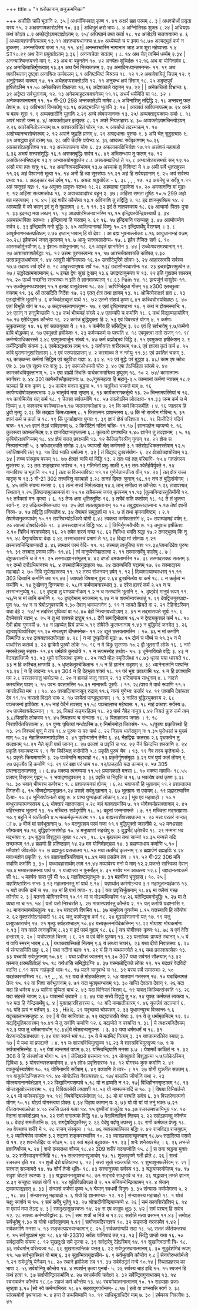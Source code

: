 +++
title = "१ श्लोकानाम् अनुक्रमणिका"

+++
अकीति चापि भूतानि २. ३५ | अधर्माभिभवात् कृष्ण १. ४१ अक्षरं ब्रह्म परमम् ८. ३ | अधश्चोर्ध्वं प्रसृता यस्य १५. २ अक्षराणामकारोऽस्मि १०. ३३ | अधिभूतं क्षरो भावः ८. ४ अग्निोतिरहः शुक्लः ८.२४ | अधियज्ञः कथं कोऽत्र ८.२ अच्छेद्योऽयमदाह्योऽयम् २. २५/ अधिष्ठानं तथा कर्ता १८. १४ अजोऽपि सन्नव्ययात्मा ४. ६ | अध्यात्मज्ञाननित्यत्वम् १३.११ अज्ञश्चाश्रधानश्च ४.४० अध्येष्यते च य इमम १८.७० अत्यद्भुतं कर्म न दुष्करम् . 
अनन्तविजयं राजा १.१६ 
११. ४९| अनन्तश्चास्मि नागानाम जाट अत्र शूरा महेष्वासाः १.४ 
ST१०.२९ अथ केन प्रयुक्तोऽयम् ३.३६ | अनन्यचेताः सततम् । ८. १४ अथ चेत् त्वमिमं धर्म्यम् २.३४ | अनन्याश्चिन्तयन्तो माम् ९. २३ अथ वा बहुनतेन १०. ४२ 
अनपेक्षः शुचिर्दक्षः १२.१६ अथ वा योगिनामेव ६. ४४ 
अनादित्वान्निर्गुणत्वात् १३.३१ अथ वैनं नित्यजातम् २. २७ 
अनादिमध्यान्तमनन्त- ११. १९ अथ व्यवस्थितान् दृष्ट्वा 
अनाश्रितः कर्मफलम् ६.१ 
अनिष्टमिष्टं मिश्रञ्च १८. १२ 
१.२ अथावेशयितुं चित्तम् १२. ९ 
अनुद्वेगकरं वाक्यम् १७. १५ अथैतदप्यशक्तोऽसि १२. ११ 
अनुबन्धं क्षयं हिंसाम् १८. २५ अदृष्टपूर्वं हृषितोऽस्मि ११.५० 
अनेकचित्ता विभ्रान्ताः १६.१६ अदेशकाले यद्दानम् १७. २२ | 
| अनेकचित्तो विभ्रान्तः ६. ३९ अद्वेष्टा सर्वभूतानाम्, १२. १३ अनेकबाहूदरवक्त्रनेत्रम् ११.१६ अधर्मं धर्ममिति या १८. ३२ । अनेकवक्त्रनयनम् ११. १० 
गी-20 
298 
अन्तकालेऽपि मामेव ८.५ अविनाशितु तद्विद्धि २. १८ अन्तवत्तु फलं तेषाम् ७. २३ अविभक्तं विभक्तेषु १३.१६ अन्नाद्भवन्ति भूतानि ३. १४ | अव्यक्तं व्यक्तिमापन्नम् ७. २४ अन्ये च बहवः शूराः १. ९ अव्यक्तादीनि भूतानि २.२९ अन्ये त्वेवमजानन्तः १३. २५/ अव्यक्ताद्वयक्तयः सर्वाः ८. १८ अपरं भवतो जन्म ४. ४/ अव्यक्तोऽक्षर इत्युक्तः ८. २१ अपरे नियताहाराः ४. ३० अव्यक्तोऽयमचिन्त्योऽयम् २.२६ अपरेयमितोऽनन्याम् ७.५ अशास्त्रविहितं घोरम् १७. ५ अपर्याप्तं तदस्माकम् १. १० अशोच्यानन्वशोचंस्त्वम् २. १२ अपाने जुह्वति प्राणम् ४. २९ अश्रद्दधानाः पुरुषाः ९. ३ अपि चेत् सुदुराचारः ९. ३१ अश्रद्धया हुतं दत्तम् १७. २८ अपि चेदसि पापेभ्यः ४. ३६ अश्वत्थः सर्ववृक्षाणाम् १०.२६ अप्रकाशोऽप्रवृत्तिश्च १४. १३ असंयतात्मना योगः ६. ३७ अफलाकाक्षिभिर्यज्ञः १७.११ असंशयं महाबाहो ६.३६ अभयं सत्त्वसंशुद्धिः १६.१ असक्तबुद्धिः सर्वत्र १८. ४९ अभिसन्धाय तु फलम् १७. १२ असक्तिरनभिष्वङ्गः १३.९ अभ्यासयोगयुक्तेन ८.८ असत्यमप्रतिष्ठं ते १६.८ अभ्यासेऽप्यसमर्थः सन् १२.१० असौ मया हतः शत्रुः १६. १४ अमानित्वमदम्भित्वम् १३.७ अस्माकं तु विशिष्टा ये १.७ अमी सर्वे धृतराष्ट्रस्य ११.२६ अहं वैश्वानरो भूत्वा १५. १४ अमी हि त्वा सुरसंघाः ११.२१ अहं हि सर्वयज्ञानाम् ९. २५ अयं सर्वस्य प्रभवः १०. ८ अहङ्कारं बलं दर्पम् १६. १८ अयतः श्रद्धयोपेतः - ६. ३८ , , , १७. ५३ अयनेषु च सर्वेषु १.११ अहं क्रतुरहं यज्ञः ९. १७ अयुक्तः प्राकृतः स्तब्धः १८.२८ अहमात्मा गुडाकेश १०. २० अवजानन्ति मां मूढाः ९. १२ अहिंसा सत्यमक्रोधः १६. २ अवाच्यवादांश्च बहून् २. ३७। अहिंसा समता तुष्टिः १०.५ 
299 
अहो बत महत्पापम् । १. ४५ | इदं शरीरं कौन्तेया १३.१ अविनाशि तु तद्विद्धि २. १८ इदं ज्ञानमुपश्रित्य १४. २ आख्याहि मे को भवान् इदं तु ते गुह्यतमम् ॥ ९. १ 
११. ३२ इदं ते नातपस्काय १८. ६७ आचार्याः पितरः पुत्राः १. ३३ इदमद्य मया लब्धम् १६. १३ आढ्योऽभिजनवानस्मि १६.१५ इन्द्रियस्येन्द्रियस्यार्थे ३. ३४ आत्मसंभाविताः स्तब्धाः । इन्द्रियाणां हि चरताम् २. ६९ 
१६. १७ इन्द्रियाणि पराण्याहुः ३. ४७ आत्मौपम्येन सर्वत्र ६. ३३ इन्द्रियाणि मनो बुद्धिः ३. ४५ आदित्यानामहं विष्णुः १०.२१ इन्द्रियार्थेषु वैराग्यम् । ३. ८ आपूर्यमाणमचलप्रतिष्ठम् २.७० इष्टान् भावान् हि वो देवाः । आ ब्रह्म भुवनाल्लोकाः ८.१६ आयुधानामहं वज्रम् २०.२८/ इहैकस्थं जगत् कृत्स्नम् ११. ७ आयुः सत्त्वबलारोग्य- १७. ८ इहैव तैजितः सर्गः ६. १० आरुरुक्षोर्मुनर्योगम् ६.३ ईशानः सर्वभूनानाम् १८. ६१ आवृतं ज्ञानमेतेन ३. ४४ | उच्चैःश्रवसमश्वानाम् १९. २७ आशापाशशतैर्बद्धाः १६. १२ उत्तमः पुरुषस्त्वन्यः १५, १७ आश्चर्यवत्पश्यति कश्वित् २.३० उत्सन्नकुलधर्माणाम् १. ४४ आसुरी योनिमापन्नाः १६.२० उत्सीदेयुरिमे लोकाः ३. २४ आहारस्त्वपि सर्वस्य १७.७ उदाराः सर्व एवैते ७. १८ आहुस्त्वामृषयः सर्वे १०. १३/ उदासीनवदासोनः १४. २३ इच्छाद्वेषसमुत्थेन ७. २७ / उद्धरेदात्मनात्मानम् ६. ५ इच्छा द्वेषः सुखं दुःखम् १३.६ उपद्रष्टानुमन्ता च १३. २२ इति गुह्यतमं शास्त्रम् १५. २० ऊर्ध्वं गच्छन्ति सत्त्वस्थाः न इति ते ज्ञानमाख्यातम् १८.६३ 
Pain १४. १८ इत्यर्जुनं वासुदेवः ११. ५५ ऊर्ध्वमूलमधःशाखम् १५.१ इत्यहं वासुदेवस्य १८. ७४ | ऋषिभिर्बहुधा गीतम् १३.४300 
एतच्छुत्वा वचनम् ११. ३६ ओं तत्सदिति निर्देशः १७. २३ एतत् क्षेत्र तथा ज्ञानम् १३. १८ ओमित्येकाक्षरं ब्रह्म ८. १३ एतद्योनीनि भूतानि ७. ६ कच्चिदेतच्छ्रतं पार्थ १८. ७२ एतन्मे संशयं कृष्ण ६.४१ कच्चिन्नोभयविभ्रष्टः ६. ४० एतां विभूति योगं च १०. ७ कट्वम्ललवणात्युष्ण- १७. ९ एतां दृष्टिमवष्टभ्य १६. ९ कथं न ज्ञेयमस्माभिः १. ३९ एतान् न हन्तुमिच्छामि १.३४ कथं भीष्ममहं संख्ये २.४ एतान्यपि च कर्माणि १८. ६ कथं विद्याम्महायोगिन् १०.१७ एतैवियुक्तः कौन्तेय १६. २२ कर्मजं बुद्धियुक्ता हि २. ५३ एवं विवस्वते योगम् ४. १ कर्मणः सुकृतस्याहुः १४. १६ एवं सततयुक्ता ये । १२. १ कर्मणैव हि संसिद्धिम् ३. २० एवं हि सर्वभावेषु ९.७/कर्मणो ह्यपि बोद्धव्यम् ४. १७ एवमुक्तो हृषीकेशः १. २३ कर्मण्यकर्म यः पश्यति ४. १८ एवमुक्त्वा ततो राजन् ११. ९/कर्मण्येवाधिकारस्ते २.४८ एवमुक्त्वार्जुनः संख्ये १. ४७ कर्म ब्रह्मोद्भवं विद्धि ३. १५ एवमुक्त्वा हृषीकेशम् २. ९ कर्मेन्द्रियाणि संयम्य ३.६ एवमेतद्यथात्थ त्वम् ११. ३ कर्शयन्तः शरीरस्थम् १७.६ एवं ज्ञात्वा कृतं कर्म ४. १५ कवि पुराणमनुशासितारम् ८.९ एवं परम्पराप्राप्तम् ४. २ कस्माच्च ते न नमेयुः ११.३८ एवं प्रवर्तितं चक्रम् ३. १६ काङक्षन्तः कर्मणां सिद्धिम एवं बहुविधा यज्ञाः ४. ३२ 
४. १२ एवं बुद्धेः परं बुद्ध्वा ३. ४८/ काम एष क्रोध एषः ३. ३७ एष सूक्ष्मः परः शत्रुः ३. ३९ कामक्रोधमयो घोरः ३. ४० एषा तेऽभिहिता सांख्ये २. ४० कामक्रोधवियुक्तानाम् ५. २५ एषा ब्राह्मी स्थितिः पार्थकाममाश्रित्य दुष्पूरम् १६. १० 
२. ७४/ कामात्मानः स्वर्गपराः २. ४४ 
301 
कामैस्तैस्तैहृतज्ञानाः ७. २०/गुरूनहत्वा हि महानु-२.५ काम्यानां कर्मणां न्यासम् १८.२ चञ्चलं हि मनः कृष्ण ६. ३५ कायेन मनसा बुद्धया ५. ११ चतुविधा भजन्ते माम् ७. १६ कार्पण्यदोषोपहतस्वभावः २.७ चातुर्वयं मया सृष्टम् ४, १३ कार्यकारणकर्तृत्वे १३. २० चिन्तामपरिमेयां च १६. ११ कार्यमित्येव यत् कर्म १८. ९ चेतसा सर्वकर्माणि १८. ५७ कालोऽस्मि लोकक्षय- ११.३३ जन्म कर्म च मे दिव्यम् ४.९ काश्यश्च परमेष्वासः०१.१७ जरामरणमोक्षाय ७. २९ कि कर्म किमकर्मेति । ४. १६ जातस्य हि ध्रुवो मृत्युः २.२८ किं तद्ब्रह्म किमध्यात्मम् ८. १ जितात्मनः प्रशान्तस्य ६. ७ किं नो राज्येन गोविन्द १. ३१ ज्ञानं कर्म च कर्ता च १८. १९ किं पुनर्ब्राह्मणाः पुण्याः ९. ३९ ज्ञानं ज्ञेयं परिज्ञाता १८. १८ किरीटिनं गदिनं चक्र- ११.५१ ज्ञानं तेऽहं सविज्ञानम् ७. २ किरीटिनं गदिनं चक्रि- ११.१७ | ज्ञानयज्ञेन चाप्यन्ये ९. १६ कुतस्त्वा कश्मलमिदम् २.२ ज्ञानविज्ञानतृप्तात्मा ६.८ कुलक्षये प्रणश्यन्ति १.४० ज्ञानेन तु तदज्ञानम् । ५. १६ कृषिगोरक्षवणिज्यम् १८. ४४ ज्ञेयं यत्तत् प्रवक्ष्यामि १३. १२ कैलिङ्गैस्त्रीन् गुणान् १४. २१ ज्ञेयः स नित्यसंन्यासी ५. ३ क्रोधाद्भवति संमोहः २.६५ ज्यायसी चेत् कर्मणस्ते ३.१ क्लेशोऽधिकतरस्तेषाम् १२.५ ज्योतिषामपि तत् १३. १७ क्षिप्रं भवति धर्मात्मा ९. ३२ | तं विद्याद् दुःखसंयोग- ६. २४ क्षेत्रक्षेत्रज्ञयोरेवम् १३. ३४ | तच्च संस्मृत्य परमम् १८. ७७ क्षेत्रज्ञं चापि मां विद्धि १३. २ ततः पदं तत् परिमागि- १५.४ गतसंगस्य मुक्तस्य ४. २३ ततः शङ्खाश्च भर्यश्च १. १३ गतिर्भर्ता प्रभुः साक्षी ९.१९ ततः श्वेतैर्हयैर्युक्ते १. १४ गामाविश्य च भूतानि १५.१३ | ततः स विस्मयाविष्टः ११.१४ गुणेनेतानतीत्य वीन् १४. २० | तत् क्षेत्रं यच्च यादृक् च १३.३ 
गी-21 
302 
तत्त्ववित्तु महाबाहो ३.२८ तानहं द्विषतः क्रूरान् १६..१९ तत्र तं बुद्धिसंयोगम् । ६. ४५ तानि संयम्य मनसा २. ६३ तत्न सत्त्वं निर्मलत्वात् १४.६ तान् समीक्ष्य स कौन्तेयः १.२६ तत्रापश्यत् स्थितान् १.२५ |तिष्ठन्तमुत्क्रामन्तं वा १५.१० तत्रैकस्थं जगत् कृत्स्नम् ११.१३ |तुल्यनिन्दास्तुतिमौंनी १२. १९ तत्रैकाग्रं मनः कृत्वा । ६. १३ तेजः क्षमा धृतिस्तुष्टिः १६. ३ तत्रैवं सति कर्तारम् १८. १६ ते तं भुक्त्वा स्वर्ग-९. २२ तदित्यनभिसन्धाय १७. २५ तेषां सततयुक्तानाम् १०.१० तबुद्धयस्तदात्मानः ५.१७ तेषां ज्ञानी नित्य- ७. १७ तद्विद्धि प्रणिपातेन ४. ३४ तेषामहं समुद्धर्ता मा १२. ७ तं तथा कृपयाविष्टम् । २.१ तेषामेवानुकम्पार्थम् १०.११ तपस्विभ्योऽधिको योगी ६.४८ त्यक्त्वा कर्मफलासंगं ४, २० तपाम्यहमहं वर्षम् ९. २० त्याज्यं दोषवदित्येके १८. ३ तमस्त्वज्ञानजं विद्धि १४. ८ | त्रिभिर्गुणमयैर्भावैः ७. १३ तमुवाच हृषीकेशः २.१० त्रिविधं नरकस्येदम् १६. २१ तमेव शरणं गच्छ १८. ६२ त्रिविधा भवति श्रद्धा १७.२ तवाद्भुतम् किं नु ११. ४८ वैगुण्यविषया वेदाः २.४६ तस्माच्छास्त्रं प्रमाणं ते १६.२४ विद्या मां सोमपाः ९.२१ तस्मात्त्वमिन्द्रियाण्यादौ ३. ४६ त्वमक्षरं परमं वेदि- ११. १८ तस्मात् त्वमुतिष्ठ यशः ११.३४/त्वमादिदेवः पुरुषः ११. ३९ तस्मात् प्रणम्य प्रणि- ११.४६ | त्वं मानुष्येणोपहतात्मा २. ११ तस्मात्सर्वेषु कालेषु ८. ७ | दंष्ट्राकरालानि च ते ११. २५ तस्मादज्ञानसंभूतम् ४. ४२ दण्डो दमयतामस्मि १०. ३८ तस्मादसक्तः सततम् ३. १९ दम्भो दर्पोऽभिमानश्च १६. ४ तस्मादोमित्युदाहृत्य १७. २४ दातव्यमिति यद्दानम् १७. २० तस्माद्यस्य महाबाहो २. ७० दिवि सूर्यसहस्रस्य ११. १२ तस्य संजनयन् हर्षम् १. १२ | दिव्यमाल्याम्बरधरम् ११.११ 
303 
दिव्यानि कर्माणि तव ११.४७ | ध्यायतो विषयान् पुंसः २.६४ दुःखमित्येव यः कर्म १८. ८ न कर्तृत्वं न कर्माणि ५. १४ दुःखेष्वनु द्विग्नमनाः २. ५८/न कर्मणामनारम्भात् ३. ४ दरेण ह्यवरं कर्म २.५१ न च तस्मान्मनुष्येषु १८. ६९ दृष्ट्वा तु पाण्डवानीकम् १.२ न च मत्स्थानि भूतानि ९. ५. दृष्ट्वेदं मानुषं रूपम् ११. ५६/न च मां तानि कर्माणि ९. १० दृष्ट्वेमान् स्वजनान् १.२७ न च शक्नोम्यवस्थातुं १. २९ देवद्विजगुरुप्राज्ञ- पूण १७. १४ न च श्रेयोऽनुपश्यामि १.३० देवान् भावयतानेन ३. ११ न जायते म्रियते वा २. २१ देहिनोऽस्मिन् यथा देहे २. १४/ न तदस्ति पृथिव्यां वा १८.४० देही नित्यमवध्योऽयम् २. ३१ न तद्भासयते सूर्यः १५. ६ दैवमेवापरे यज्ञम् ४. २५ न तु मां शक्यसे द्रष्टुम् ११.८ दैवी सम्पद्विमोक्षाय १६.५ न द्वेष्टयकुशलं कर्म १८. १० दैवी ह्येषा गुणमयी ७. १४ न प्रहृष्येत् प्रियं प्राप्य ५.१९ दोषैरेतैः कुलघ्नानाम् १.४३ न बुद्धिभेदं जनयेत् ३. २६ द्यावापृथिव्योरिदम् ११.२० नभःस्पृशं दीप्तमनेक- ११.२४ द्यूतं छलयतामस्मि । १०. ३६ न मां कर्माणि लिम्पन्ति ४.१४ द्रव्ययज्ञास्तपोयज्ञाः ४. २८ | न मां दुष्कृतिनो मूढाः ७. १५ द्रोणं च भीष्मं च ११.३५ न मे पार्थास्ति कर्तव्यं ३. २२ द्वाविमौ पुरुषौ लोके १५. १६ न मे विदुः सुरगणाः १०.२ द्वौ भूतसगौं लोके १६. ६ नमो नमस्तेऽस्तु सहस्र- ११.४१ धर्मक्षेत्रे कुरुक्षेत्रे १. १ न रूपमस्येह तथोप- १५. ३ धूमेनावियते वह्निः ३. ४३ न वेदयज्ञाधिगमैः १३. ५३ धूमो रात्रिस्तथा कृष्णः ८. २५ नष्टो मोहः स्मृतिर्लब्धा १८.७३ धृत्या यया धारयते १८. ३३ न हि कश्चित् क्षणमपि ३. ५ धृष्टकेतुश्चेकितानः १.५ न हि ज्ञानेन सदृशम् ४. ३८ ध्यानेनात्मनि पश्यन्ति १३.२४ | न हि त्वदन्यः ११.४२ 
304 
न हि देहभृता शक्यं १८. ११ परं भूयः प्रवक्ष्यामि १४. १ न हि प्रपश्यामि मम २.८ परस्तस्मात्तु भावोऽन्यः ८. २० न ह्यवाहं जातु नासम् २. १३ परित्राणाय साधूनाम् ४. ८ नादत्ते कस्यचित् पापम् ५. १५ पवनः पवतामस्मि १०.३१ नानारूपैः पुरुषैः । ११. २८/पश्य मे पार्थ रूपाणि ११.५ नान्तोऽस्ति मम ।। १०. ४० पश्यादित्यान्वसून् रुद्रान् ११.६ नान्यं गुणेभ्यः कर्तारं १४. १९ पश्यामि देवांस्तव देव ११.१५ नासतो विद्यते भावः २. १७ पश्यैतां पाण्डुपुत्राणाम् । १. ३ नास्ति बुद्धिरयुक्तस्य २. ६८ पाञ्चजन्यं हृषीकेशः १.१५ नाहं वेदैर्न तपसाए ११.५८ पाञ्चालश्च महेष्वासः १. १८ नाहं प्रकाशः सर्वस्य ७. २५ पापमेवाश्रयेदस्मान् । १. ३६ नियतं सङ्गरहितम् १८. २३ पार्थ नैवेह नामुत्र ६.४२ नियतं कुरु कर्म त्वम् ३.८/पितासि लोकस्य ११. ४५ नियतस्य च संन्यासः १८. ७ पिताहमस्य जगतः । ९. १८ निराशीर्यतचित्तात्मा ४. २१ पुण्यः पृथिव्यां गन्धोऽस्मि ७.९ निर्मानमोहा जितसंग- १५. ५/पुरुषः प्रकृतिस्थो हि १३. २१ निश्चयं शृणु मे तत्र १८.४ पुरुषः स परः पार्थ ८. २२ निहत्य धार्तराष्ट्रान् नः १.३५ पुरोधसां च मुख्यं माम् १०.२४ नेहातिक्रमनाशोऽस्ति २. ४१ पूर्वाभ्यासेन तेनैव ६. ४६ नैतद्विद्मः कतरन्नः २.६ पृथक्त्वेन तु यज्ज्ञानम् १८.२१ नैते सृती पार्थ जानन् ८. २७ प्रकाशं च प्रवृत्तिं च १४. २२ नैनं छिन्दन्ति शस्त्राणि २. २४ प्रकृति स्वामवष्टभ्य ९. ९ नैव किञ्चित् करोमीति ५.८ प्रकृति पुरुषं चैव । १३. १९ नैव तस्य कृतेनार्थः ३. १८ प्रकृतेः क्रियमाणानि ३. २७ पञ्चेमानि महाबाहो १८. १३ प्रकृतेर्गुणसंमूढाः ३.२९ पत्रं पुष्पं फलं तोयम् ९. २७ प्रकृत्यैव हि कर्माणि १३. २९ परं ब्रह्म परं धाम १०. १२/प्रजहाति यदा कामान् २. ५७ 
305 
प्रयत्नाद्यतमानस्तु ।। ६.४७ भक्त्या त्वनन्यया ११.५९ प्रयाणकाले मनसा ८. १० भक्त्या मामभि- १८.५५ प्रलपन् विसृजन् गृह्णन् ५. ९ भयाद्रणादुपरतम् २. ३६ प्रवृत्ति च निवृत्ति च १६. ७ भवत्येष कथं कृष्ण ३.३८ 
१८. ३० भवान् भीष्मश्च कर्णश्च : १. ८ प्रशान्तमनसं ह्येनम् । ६.२८ भवाप्ययौ हि भूतानाम् ११.२ प्रशान्तात्मा विगतभीः ६. १५ भीष्मद्रोणप्रमुखतः१.२४ प्रसादे सर्वदुःखानाम् २. ६७ भूतग्रामः स एवायम् ८. १९ प्रह्लादश्चास्मि दैत्या- १०.३० भूमिरापोऽनलो वायुः ७. ४ प्राप्य पुण्यकृतां लोकान् ६.४३ | भूय एव महाबाहो । १०.१ बन्धुरात्मात्मनस्तस्य ६.६ भोक्तारं यज्ञतपसाम् ५.२८ बलं बलवतामस्मि ७. ११ भोगैश्वर्यप्रसक्तानाम् २. ४५ बहिरन्तश्च भूतानां १३. १५ मच्चित्तः सर्वदुर्गाणि १८. ५८ बहूनां जन्मनामन्ते । ७. १९ मच्चित्ता मद्गतप्राणाः १०.९ बहूनि मे व्यतीतानि ४.५ मत्कर्मकृन्मत्परमः ११. ६० बाह्यस्पर्शेष्वसक्तात्मा ५. २० मत्तः परतरं नान्यत् ा ७. ७ बीजं मां सर्वभूतानाम् ७. १० मदनुग्रहाय परमं गजा ११.१ बुद्धियुक्तो जहातीमे २. ५२ मनःप्रसादः सौम्यत्वम् १७.१६ बुद्धिर्ज्ञानमसंमोहः १०. ४ मनुष्याणां सहस्रेषु ७. ३ बुद्धर्भेदं धृतेश्चैव १८. २९ मन्मना भव मद्भक्तः ९. ३५ बुद्धया विशुद्धया युक्तः १८.५१ , 
१८. ६५ बृहत्साम तथा साम्नां १०.३५ मन्यसे यदि तच्छक्यम् ११.४ ब्रह्मणो हि प्रतिष्ठाहम् १४.२७ मम योनिर्महद्ब्रह्म १४. ३ ब्रह्मण्याधाय कर्माणि ५.१० | ममैवांशो जीवलोके १५. ७ ब्रह्मभूतः प्रसन्नात्मा १८.५४ मया ततमिदं कृत्स्नम् ९.४ ब्रह्मार्पणं ब्रह्महविः ४.२४ मयाध्यक्षेण प्रकृतिः ९. ११ ब्राह्मणक्षत्रियविशाम् १८.४१ मया प्रसन्नेन तव । ११. ५२ 
गी-22 
306 
मयि सर्वाणि कर्माणि ३, ३० | यच्चावहासार्थम् लाम ११.४४ मय्यावेश्य मनो ये माम् १२.२.यजन्ते सात्त्विका देवान् १७.४ मय्यासक्तमनाः पार्थ ७. १ यज्ज्ञात्वा न पुनर्मोहम् ४. ३५ मय्येव मन आधत्स्व १२.८ | यज्ञदानतपःकर्म सी १८. ५ महर्षयः सप्त पूर्वे यी १०.६ यज्ञशिष्टामृतभुजः ४. ३१ महर्षीणां भृगुरहस्। १०. २५ | यज्ञशिष्टाशिनः सन्तः ३.१३ महात्मानस्तु मां पार्थ ९.१४ | यज्ञार्थात् कर्मणोऽन्यत्र ३.९ महाभूतान्यहंकारः १३. ५ यज्ञे तपसि दाने च १७. २७ मां हि पार्थ व्यपा- ९. ३३ | यतः प्रवृत्तिर्भूतानाम् १८.४६ मा क्लैब्यं गच्छ कौन्तेय २. ३ | यतन्तो योगिनश्चैनम् १५.११ मां च योऽव्यभिचारेण १४.२६ यतेन्द्रियमनोबुद्धिः ५. २७ मा ते व्यथा मा च ११. ५४ | यतो यतो निश्चरति ६. २७ मात्रास्पर्शास्तु कौन्तेय २. १५ यत् करोषि यदश्नासि ९. २८ मानावमानयोस्तुल्यः १४. २५ यत्तदात्वे विषमिव १८. ३७ मामुपेत्य पुनर्जन्म ८.१५ यत्तस्यापि हि कौन्तेय २. ६२ मुक्तसंगोऽनहंवादी १८.२६ यत्तु कामेप्सुना कर्म १८. २४ मूढग्रहेणात्मनो यत् १७. १९ यत्तु प्रत्युपकारार्थम् १७. २१ मृत्युः सर्वहरश्चाहम् १०.३४ यत्त्वकृत्स्नविदेकस्मिन् १८.२२ मोघाशा मोघकर्माणः ९.१३ | यत्र काले त्वनावृत्तिम् ८.२३ य इदं परमं गुह्यम् १८. ६८ | यत्र योगीश्वरः कृष्णः १८. ७८ य एनं वेत्ति हन्तारम् २. २० | यत्रोपरमते चित्तम् । ६. २१ य एवं वेत्ति पुरुषम् १३. २३ यत्सांख्यः प्राप्यते स्थानम् ५.५ यं यं वापि स्मरन् भावम् ८.६ | यथाकाशस्थितो नित्यम् ९.६ यं लब्ध्वा चापरं६. २३ यथा दीपो निवातस्थः ६. २० यं संन्यासमिति प्राहुः ६.२ | यथा नदीनां बहवः ११. २९ यं हि न व्यथयन्त्येते २.१६ यथा प्रकाशयत्येकः १३. ३३ यच्चापि सर्वभूतानाम् १०.३९ । यथा प्रदीप्तं ज्वलनम् ११.३० 
307 
यथा सर्वगतं सौक्ष्म्यात् १३.३२ यस्मात् क्षरमतीतोऽहं १५. १८ यथैधांसि समिद्धोऽग्निः ४. ३७ यस्मान्नोद्विजते लोकः १२. १५ यदक्षरं वेदविदो वदन्ति ८.११ यस्य नाहंकृतो भावः १८. १७ यदने चानुबन्धे च १८. ३९ यस्य सर्वे समारम्भाः २. ५० यदहंकारमाश्रित्य १८. ५९ ,, , ४. १९ यदा ते मोहकलिलम् २. ५४ यातयामं गतरसम् १७. १० यदादित्यगतं तेजः १५. १२ या निशा सर्वभूतानाम् २. ७१ यदा भूतपृथग्भावम् १३. ३० यान्ति देवव्रता देवान् ९. २६ यदा यदा हि धर्मस्य ४.७ यामिमां पुष्पितां वाचं २. ४३ यदा विनियतं चित्तम् ६. १९ यावत् किञ्चित्संभवति १३. २६ यदा संहरते चायम् २.६० यावानर्थ उदपाने । २. ४७ यदा सत्त्वे विवृद्धे तु १४. १४ युक्तः कर्मफलं त्यक्त्वा ५. १२ यदा हि नेन्द्रियार्थेषु ६. ४ | युक्ताहारविहारस्य ६. १८ यदि मामप्रतीकारम् १. ४६ युजन्नेवं सदात्मानं ६. १६ यदि ह्ययं न वर्तेयम् ३. २३ , Hiri६. २९ यदृच्छया चोपपन्नम् २. ३३ युधामन्युश्च विक्रान्तः १.६ यदृच्छालाभसन्तुष्टः ४. २२ | ये चैव सात्त्विकाः ७. १२ यद्यदाचरति श्रेष्ठः ३. २१ ये तु धर्मामृतमिदम् १२. २० यद्यद्विभूतिमत्सत्त्वम् १०.४१ ये तु सर्वाणि कर्माणि १२. ६ यद्यप्येते न पश्यन्ति १. ३८ | ये त्वक्षरमनिर्देश्यम् १२.३ यया तु धर्मकामार्थान् १८.३४|ये त्वेतदभ्यसूयन्तः । ३. ३२ यया धर्ममधर्मं च १८. ३१ येऽप्यन्यदेवताभक्ताः ९.२४ यया स्वप्नं भयं १८. ३५ ये मे मतमिदं नित्यम् ३. ३१ यश्चात्मरतिरेव स्यात् ३. १७ | ये यथा मां प्रपद्यन्ते । ४. ११ यः शास्त्रविधिमुत्सृज्य १६.२३ ये शास्त्रविधिमुत्सृज्य १७. १ यः सर्वत्रानभिस्नेहः २. ५९ येषां त्वन्तगतं पापम् ७.२८ यस्त्विन्द्रियाणि मनसा ३.७ । येषामर्थे कांक्षितं नः १. ३२ 
308 
ये हि संस्पर्शजा भोगाः ५. २१ | लेलिह्यसे ग्रसमानः ११. ३१ योगयुक्तो विशुद्धात्मा ५.७/लोकेऽस्मिन् द्विविधा ३. ३ योगसंन्यस्तकर्माणम् ४. ४१ लोभः प्रवृत्तिरारम्भः १४. १२ योगस्थः कुरु कर्माणि २. ४९ वक्तुमर्हस्यशेषेण १०. १६ योगिनामपि सर्वेषाम् ६. ४९ वक्त्राणि ते त्वर- । ११. २७ योगी युञ्जीत सततम् ६. ११ वायुर्यमोऽग्निवरुणः ११. ४० योगोऽस्ति नैवात्यशतः ६. १७/ वासांसि जीर्णानि यथा २. २३ योत्स्यमानानवेक्षेऽहम् १.२२ विद्याविनयसम्पन्ने ५.१८ यो न हृष्यति न १२. १७| विधिहीनमसृष्टान्नम् १८. १३ योन्तःसुखोऽन्तरारामः ५. २३ विविक्तसेवी लघ्वाशी १८.५२ यो मामजमनादिं च १०. ३ | विषया विनिवर्तन्ते २.६१ यो मामेवमसंमूढः १५. १९| विषयेन्द्रियसंयोगात् १८. ३८ यो मां पश्यति सर्वत्र ६. ३१ विस्तरेणात्मनो योगम् १०.१८ योऽयं योगस्त्वया प्रोक्तः ६.३४ विहाय कामान् यः २. ७३ यो यो यां यां तनुं भक्तः ७.२१ वीतरागभयक्रोधाः ४.१० रजसि प्रलयं गत्वा १४. १५ वृष्णीनां वासुदेवः १०.३७ रजस्तमश्चाभिभूय १४. १० वेदानां सामवेदोऽहम् १०. २२ रजो रागात्मकं विद्धि १४. ७ वेदाविनाशिनं नित्यम् २. २२ रसोऽहमप्सु कौन्तेय ७.८ वेदाहं समतीतानि ७. २६ रागद्वेषवियुक्तैस्तु २. ६६ वेदेषु यज्ञेषु तपस्सु ८.२८ रागी कर्मफल प्रेप्सुः १८. २७ वेपथश्च शरीरे मे १. २८ राजन् संस्मृत्य । १८. ७६ व्यवसायात्मिका बद्धिः २. ४२ राजविद्या राजगुह्यम् ९.२ व्यामिश्रेणेव वाक्येन ३.२ रुद्राणां शङ्करश्चास्मि १०. २३ व्यासप्रसादाच्छ्रतवान् १८.७५ रुद्रादित्या वसवो ये ११. २२ शक्नोतीहैव यः सोढम् ५. २२ रूपं महत्ते बहुवक्त्र- ११. २३ | शनैः शनैरुपरमेत् । ६. २६ लभन्ते ब्रह्मनिर्वाणम् ५. २४ | शमो दमस्तथा शौचम् १८.४२ 
309 
शरीरं यदवाप्नोति १५. ८ | स तया श्रद्धया युक्तः ७. २२ शरीरवाङ्मनोभिहि १८. १५ सत्कारमानपूजार्थम् १७. १८ शुक्लकृष्णे गती ह्येते ८. २६ | सत्त्वं रजस्तम इति १४. १५ शुचौ देशे प्रतिष्ठाप्य ६. १२ | सत्त्वं सुखे सञ्जयति १४. ९ शुभाशुभफलैरेवम् ९. २९ | सत्त्वात् सञ्जायते १४. १७ शौर्यं तेजो धृति- १८. ४३ सत्त्वानुरूपा सर्वस्य १३. ३ श्रद्धयापरयोपेतम् १७. १७ सदृशं चेष्टते स्वस्याः ३. ३३ श्रद्धावाननसूयश्च १८. ७१ सद्भावे साधुभावे च १७. २६ श्रद्धावान् लभते ज्ञानम् ४.३९ सन्तुष्टः सततं योगी १२. १४ श्रुतिविप्रतिपन्ना ते २. ५५ संनियम्येन्द्रियग्रामम् १२. ४ श्रेयान् द्रव्यमयाद्यज्ञात् ४. ३३ | संन्यासं कर्मणां कृष्ण ५.१ श्रेयान् स्वधर्मो विगुणः ३. ३५ संन्यासः कर्मयोगश्च ५. २ 
,, १८. ४७ | संन्यासस्तु महाबाहो ५. ६ श्रेयो हि ज्ञानमभ्या- १२. १२ | संन्यासस्य महाबाहो १८. १ श्रोत्रं चक्षुः स्पर्शनं च १५. ९ समं सर्वेषु भूतेषु १३. २७ श्रोत्रादीनीन्द्रियाण्यन्ये ४. २६ | समं कायशिरोग्रीवम् ६. १४ स एवायं मया तेऽद्य ४. ३ | समदुःखसुखस्वप्नः १४. २४ स एष कलुषः क्षुद्रः ३. ४२ | समं पश्यन् हि सर्वत्र १२. २८ सक्ताः कर्मण्यविद्वांसः ३. २५ | समः शत्रौ च मित्रे च १२.२८ सखेति मत्वा प्रसभम् ११.४३ | समोऽहं सर्वभूतेषु ९.३० स घोषो धार्तराष्ट्राणाम् १.१९ | सर्गाणामदिरन्तश्च १०. ३२ सङ्करो नरकायैव १.४२ | सर्वकर्माणि मनसा ५. १३ सङ्कल्पप्रभवान्कामान् ६. २५ | सर्वकर्माण्यपि सदा १८. ५६ सततं कीर्तयन्तश्च ९. १५ सर्वगुह्यतमं भूयः १८. ६४ 
घो-23310 
सर्वतः पाणिपादं तत् १३. १३ | सिद्धि प्राप्तो यथा १६. ५० सर्वद्वाराणि संयम्य ८. १२ सुखदुःखे समे कृत्वा २. ३९ सर्वद्वारेषु देहेऽस्मिन् १४. ११ सुखन्त्विदानी त्रि- १८. ३६ सर्वधर्मान् परित्यज्य १८. ६६ सुखमात्यन्तिकं यत्तत् ६. २२ सर्वभूतस्थमात्मानम् ६. ३० सुदुर्दर्शमिदं रूपम् ११. ५७ सर्वभूतस्थितं यो माम् ६. ३२ सुहृन्मित्रायुदासीन- ६. ९ सर्वभूतानि कौन्तेय ९.८ | सेनयोरुभयोर्मध्ये १.२१ सर्वभूतेषु येनैकम् १८. २० स्थाने हृषीकेश तव ११. ३७ सर्वमेतदृतं मन्ये १०.१४ | स्थितप्रज्ञस्य का भाषा २. ५६ सर्वयोनिषु कौन्तेय १४. ४ स्पर्शान् कृत्वा पुनर्बा- ५. २६ सर्वस्य चाहं हृदि १५. १५ स्वजनं हि कथं हत्वा १. ३७ सर्वाणीन्द्रियकर्माणि ४. २७ स्वधर्ममपि चावेक्ष्य २. ३२ सर्वेन्द्रियगुणाभासम् १३. १४ स्वभावजेन कौन्तेय १८.६० सहजं कर्म कौन्तेय १३. ४८ स्वयमेवात्मनात्मानम् १०. १५ सहयज्ञाः प्रजाः सृष्ट्वा ३.१० |स्वे स्वे कर्मण्यभिरतः १८.४५ सहस्रयुगपर्यन्तम्- ८.१७ | हतो वा प्राप्स्यसि स्वर्ग २. ३८ सांख्ययोगौ पृथग्बालाः ५. ४ हन्त ते कथयिष्यामि १०. १९ साधिभूताधिदैवं माम् ७. ३० | हर्षमस्य निवत्यैषः ३. ४१ 
